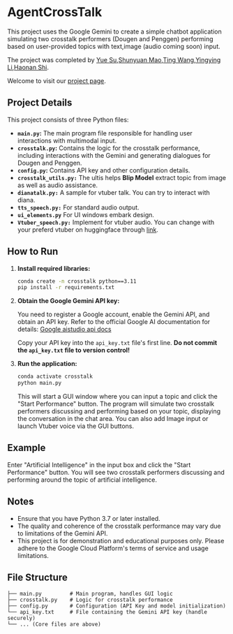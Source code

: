 # AgentCrossTalk
This project uses the Google Gemini to create a simple chatbot application simulating two crosstalk performers (Dougen and Penggen) performing based on user-provided topics with text,image (audio coming soon) input.

The project was completed by [Yue Su](https://selen-suyue.github.io),[Shunyuan Mao](https://github.com/AglaonemaCommutatum),[Ting Wang](https://github.com/aiwtw),[Yingying Li](https://github.com/Lyn-Siya),[Haonan Shi](https://github.com/haonanshi0125).

Welcome to visit our [project page](https://lyn-siya.github.io/AgentCrosstalk/).
## Project Details

This project consists of three Python files:
- **`main.py`:** The main program file responsible for handling user interactions with multimodal input.
- **`crosstalk.py`:** Contains the logic for the crosstalk performance, including interactions with the Gemini and generating dialogues for Dougen and Penggen.
- **`config.py`:** Contains API key and other configuration details.
- **`crosstalk_utils.py:`** The ultis helps **Blip Model** extract topic from image as well as audio assistance.
- **`dianatalk.py:`** A sample for vtuber talk. You can try to interact with diana.
- **`tts_speech.py:`** For standard audio output.
- **`ui_elements.py`** For UI windows embark design.
- **`Vtuber_speech.py:`** Implement for vtuber audio. You can change with your preferd vtuber on huggingface through [link](https://huggingface.co/spaces/XzJosh/Diana-Bert-VITS2).

## How to Run

1. **Install required libraries:**

    ```bash
    conda create -n crosstalk python==3.11
    pip install -r requirements.txt 
    ```

2. **Obtain the Google Gemini API key:**

    You need to register a Google account, enable the Gemini API, and obtain an API key. Refer to the official Google AI documentation for details: [Google aistudio api docs](https://aistudio.google.com/apikey)


    Copy your API key into the `api_key.txt` file's first line. **Do not commit the `api_key.txt` file to version control!**

4. **Run the application:**

    ```bash
    conda activate crosstalk
    python main.py
    ```

    This will start a GUI window where you can input a topic and click the "Start Performance" button. The program will simulate two crosstalk performers discussing and performing based on your topic, displaying the conversation in the chat area. You can also add Image input or launch Vtuber voice via the GUI buttons.

## Example

Enter "Artificial Intelligence" in the input box and click the "Start Performance" button. You will see two crosstalk performers discussing and performing around the topic of artificial intelligence.

## Notes

- Ensure that you have Python 3.7 or later installed.
- The quality and coherence of the crosstalk performance may vary due to limitations of the Gemini API.
- This project is for demonstration and educational purposes only. Please adhere to the Google Cloud Platform's terms of service and usage limitations.

## File Structure

```plaintext
├── main.py         # Main program, handles GUI logic
├── crosstalk.py    # Logic for crosstalk performance
├── config.py       # Configuration (API Key and model initialization)
└── api_key.txt     # File containing the Gemini API key (handle securely)
└── ... (Core files are above)

